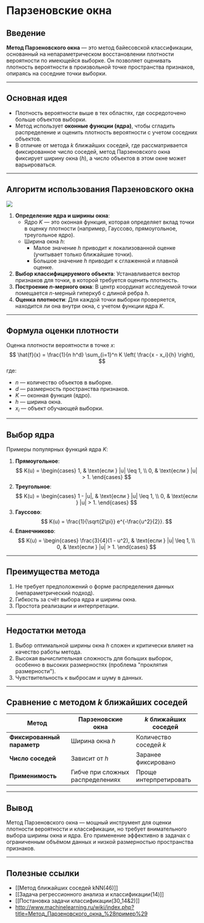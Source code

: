# Парзеновские окна

## Введение
**Метод Парзеновского окна** — это метод байесовской классификации, основанный на непараметрическом восстановлении плотности вероятности по имеющейся выборке. Он позволяет оценивать плотность вероятности в произвольной точке пространства признаков, опираясь на соседние точки выборки.

---

## Основная идея
- Плотность вероятности выше в тех областях, где сосредоточено больше объектов выборки.
- Метод использует **оконные функции (ядра)**, чтобы сгладить распределение и оценить плотность вероятности с учетом соседних объектов.
- В отличие от метода $k$ ближайших соседей, где рассматривается фиксированное число соседей, метод Парзеновского окна фиксирует ширину окна ($h$), а число объектов в этом окне может варьироваться.

---

## Алгоритм использования Парзеновского окна
**![](https://lh7-rt.googleusercontent.com/docsz/AD_4nXewCdNuljXt01_RabyCzuC3lFyHuzqv8KZhcTmGlnRFh74xH6DItBCx_G1sK5qym9p1oT5iOJnmtFkBIdsHB1tIp_ci_DekN1DtGmY_fMKyW9x-NbfhN4DamWI04lzFm3Pjrrz15juD_HQV1M4Lcwke0byX?key=C1AMzwFdvttb7H1YBkknyQ)**
1. **Определение ядра и ширины окна**:
   - Ядро $K$ — это оконная функция, которая определяет вклад точки в оценку плотности (например, Гауссово, прямоугольное, треугольное ядро).
   - Ширина окна $h$:
     - Малое значение $h$ приводит к локализованной оценке (учитывает только ближайшие точки).
     - Большое значение $h$ приводит к сглаженной и плавной оценке.
2. **Выбор классифицируемого объекта**: Устанавливается вектор признаков для точки, в которой требуется оценить плотность.
3. **Построение $n$-мерного окна**: В центр координат исследуемой точки помещается $n$-мерный гиперкуб с длиной ребра $h$.
4. **Оценка плотности**: Для каждой точки выборки проверяется, находится ли она внутри окна, с учетом функции ядра $K$.

---

## Формула оценки плотности
Оценка плотности вероятности в точке $x$:
$$
\hat{f}(x) = \frac{1}{n h^d} \sum_{i=1}^n K \left( \frac{x - x_i}{h} \right),
$$
где:
- $n$ — количество объектов в выборке.
- $d$ — размерность пространства признаков.
- $K$ — оконная функция (ядро).
- $h$ — ширина окна.
- $x_i$ — объект обучающей выборки.

---

## Выбор ядра
Примеры популярных функций ядра $K$:
1. **Прямоугольное**:
   $$
   K(u) =
   \begin{cases}
   1, & \text{если } |u| \leq 1, \\
   0, & \text{если } |u| > 1.
   \end{cases}
   $$
2. **Треугольное**:
   $$
   K(u) =
   \begin{cases}
   1 - |u|, & \text{если } |u| \leq 1, \\
   0, & \text{если } |u| > 1.
   \end{cases}
   $$
3. **Гауссово**:
   $$
   K(u) = \frac{1}{\sqrt{2\pi}} e^{-\frac{u^2}{2}}.
   $$
4. **Епанечниково**:
   $$
   K(u) =
   \begin{cases}
   \frac{3}{4}(1 - u^2), & \text{если } |u| \leq 1, \\
   0, & \text{если } |u| > 1.
   \end{cases}
   $$

---

## Преимущества метода
1. Не требует предположений о форме распределения данных (непараметрический подход).
2. Гибкость за счёт выбора ядра и ширины окна.
3. Простота реализации и интерпретации.

---

## Недостатки метода
1. Выбор оптимальной ширины окна $h$ сложен и критически влияет на качество работы метода.
2. Высокая вычислительная сложность для больших выборок, особенно в высоких размерностях (проблема "проклятия размерности").
3. Чувствительность к выбросам и шуму в данных.

---

## Сравнение с методом $k$ ближайших соседей
| Метод                      | Парзеновские окна                | $k$ ближайших соседей               |
|----------------------------|-----------------------------------|--------------------------------------|
| **Фиксированный параметр** | Ширина окна $h$                  | Количество соседей $k$              |
| **Число соседей**          | Зависит от $h$                   | Заранее фиксировано                 |
| **Применимость**           | Гибче при сложных распределениях | Проще интерпретировать              |

---

## Вывод
Метод Парзеновского окна — мощный инструмент для оценки плотности вероятности и классификации, но требует внимательного выбора ширины окна и ядра. Его применение эффективно в задачах с ограниченным объёмом данных и низкой размерностью пространства признаков.

---

## Полезные ссылки
- [[Метод ближайших соседей kNN(46)]]
- [[Задача регрессионного анализа и классификации(14)]]
- [[Постановка задачи классификации(30_14&2)]]
- http://www.machinelearning.ru/wiki/index.php?title=Метод_Парзеновского_окна_%28пример%29
